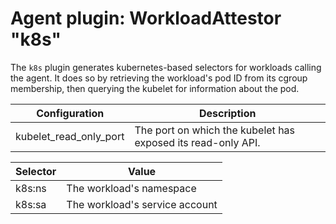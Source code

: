# Agent plugin: WorkloadAttestor "k8s"

The `k8s` plugin generates kubernetes-based selectors for workloads calling the agent.
It does so by retrieving the workload's pod ID from its cgroup membership, then querying
the kubelet for information about the pod.

| Configuration | Description |
| ------------- | ----------- |
| kubelet_read_only_port | The port on which the kubelet has exposed its read-only API. |

| Selector | Value |
| -------- | ----- |
| k8s:ns | The workload's namespace |
| k8s:sa | The workload's service account |